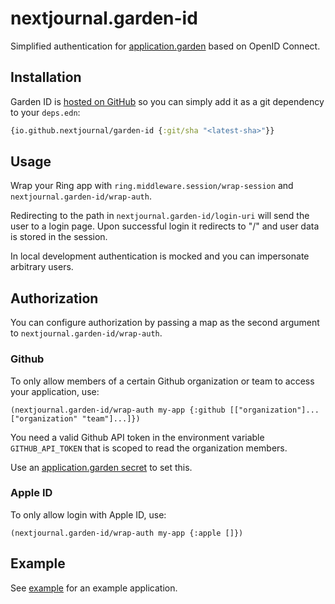 # nextjournal.garden-id

Simplified authentication for [application.garden](https://application.garden) based on OpenID Connect.

## Installation

Garden ID is [hosted on GitHub](https://github.com/nextjournal/garden-id) so you can simply add it as a git dependency to your `deps.edn`:

```clojure {:nextjournal.clerk/code-listing true}
{io.github.nextjournal/garden-id {:git/sha "<latest-sha>"}}
```

## Usage

Wrap your Ring app with `ring.middleware.session/wrap-session` and `nextjournal.garden-id/wrap-auth`.

Redirecting to the path in `nextjournal.garden-id/login-uri` will send the user to a login page. Upon successful login it redirects to "/" and user data is stored in the session.

In local development authentication is mocked and you can impersonate arbitrary users.

## Authorization

You can configure authorization by passing a map as the second argument to `nextjournal.garden-id/wrap-auth`.

### Github

To only allow members of a certain Github organization or team to access your application, use:

`(nextjournal.garden-id/wrap-auth my-app {:github [["organization"]... ["organization" "team"]...]})`

You need a valid Github API token in the environment variable `GITHUB_API_TOKEN` that is scoped to read the organization members.

Use an [application.garden secret](https://docs.apps.garden#secrets) to set this.

### Apple ID

To only allow login with Apple ID, use:

`(nextjournal.garden-id/wrap-auth my-app {:apple []})`

## Example

See [example](https://github.com/nextjournal/garden-id/tree/main/example) for an example application.
